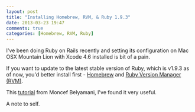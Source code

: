 ```yaml
---
layout: post
title: "Installing Homebrew, RVM, & Ruby 1.9.3"
date: 2013-03-23 19:47
comments: true
categories: [Homebrew, RVM, Ruby]
---  
```

  
I've been doing Ruby on Rails recently and setting its configuration on Mac OSX Mountain Lion with Xcode 4.6 installed is bit of a pain.  

If you want to update to the latest stable version of Ruby, which is v1.9.3 as of now, you'd better install first - [Homebrew](http://mxcl.github.com/homebrew/) and [Ruby Version Manager (RVM)](https://rvm.io/).  
  
This [tutorial](http://www.moncefbelyamani.com/how-to-install-xcode-homebrew-git-rvm-ruby-on-mac/) from Moncef Belyamani, I've found it very useful.   
  
A note to self.  




